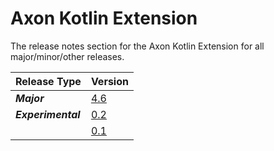 # Axon Kotlin Extension

The release notes section for the Axon Kotlin Extension for all major/minor/other releases.

| Release Type       | Version                                              |
|:-------------------|:-----------------------------------------------------|
| _**Major**_        | [4.6](rn-kotlin-experimental-releases.md#release-46) |
| _**Experimental**_ | [0.2](rn-kotlin-experimental-releases.md#release-02) |
|                    | [0.1](rn-kotlin-experimental-releases.md#release-01) |
